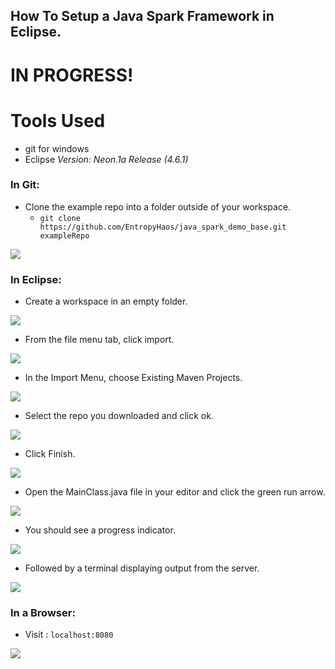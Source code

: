 ## How To Setup a Java Spark Framework in Eclipse.

# IN PROGRESS!

# Tools Used

* git for windows
* Eclipse *Version: Neon.1a Release (4.6.1)*

### In Git:

* Clone the example repo into a folder outside of your workspace.
  * ```git clone https://github.com/EntropyHaos/java_spark_demo_base.git exampleRepo```

![](img/git_step_1.jpg)

### In Eclipse:

* Create a workspace in an empty folder.

![](img/eclipse_step_1.jpg)

* From the file menu tab, click import.

![](img/eclipse_step_2.jpg)
 
* In the Import Menu, choose Existing Maven Projects.

![](img/eclipse_step_3.jpg)
 
* Select the repo you downloaded and click ok.

![](img/eclipse_step_4.jpg)
 
* Click Finish.

![](img/eclipse_step_5.jpg)

* Open the MainClass.java file in your editor and click the green run arrow.

![](img/eclipse_step_6.jpg)

* You should see a progress indicator.

![](img/eclipse_step_7.jpg)

* Followed by a terminal displaying output from the server.

![](img/eclipse_step_8.jpg)

### In a Browser:

 * Visit : ```localhost:8080```
 
![](img/browser_step_1.jpg)



 
 


